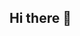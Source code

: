 ## Hi there 👋

<!--
**SarvagyaSanjay/SarvagyaSanjay** is a ✨ _special_ ✨ repository because its `README.md` (this file) appears on your GitHub profile.

Here are some ideas to get you started:

# 💫 About Me:
📡 I’m currently working on<br>Enhancing business decision-making through insightful data analysis, dashboards, and KPI tracking.<br><br>🧑‍🤝‍🧑 I’m looking to collaborate on<br>Data-driven projects, dashboard automation, and predictive analytics initiatives.<br><br>🤝 I’m looking for help with<br>Advanced data modeling techniques and optimizing SQL queries for large datasets using AI.<br><br>🌱 I’m currently learning<br>Machine learning for analytics, cloud-based data warehousing, and data visualization best practices.<br><br>💬 Ask me about<br>SQL, Excel, Power BI, data cleaning, and creating actionable business insights.<br><br>⚡ Fun fact<br>I can turn messy, chaotic spreadsheets into dashboards that provides executives a clear understanding.


## 🌐 Socials:
[![LinkedIn](https://img.shields.io/badge/LinkedIn-%230077B5.svg?logo=linkedin&logoColor=white)](https://linkedin.com/in/www.linkedin.com/in/sarvagya-sanjay-3aba64292) [![email](https://img.shields.io/badge/Email-D14836?logo=gmail&logoColor=white)](mailto:sarvagyasanjay18@gmail.com) 

# 💻 Tech Stack:
![C++](https://img.shields.io/badge/c++-%2300599C.svg?style=for-the-badge&logo=c%2B%2B&logoColor=white) ![MySQL](https://img.shields.io/badge/mysql-4479A1.svg?style=for-the-badge&logo=mysql&logoColor=white) ![Power Bi](https://img.shields.io/badge/power_bi-F2C811?style=for-the-badge&logo=powerbi&logoColor=black) ![Python](https://img.shields.io/badge/python-3670A0?style=for-the-badge&logo=python&logoColor=ffdd54)
# 📊 GitHub Stats:
![](https://github-readme-stats.vercel.app/api?username=SarvagyaSanjay&theme=shades-of-purple&hide_border=false&include_all_commits=false&count_private=false)<br/>
![](https://nirzak-streak-stats.vercel.app/?user=SarvagyaSanjay&theme=shades-of-purple&hide_border=false)<br/>
![](https://github-readme-stats.vercel.app/api/top-langs/?username=SarvagyaSanjay&theme=shades-of-purple&hide_border=false&include_all_commits=false&count_private=false&layout=compact)

<!-- Proudly created with GPRM ( https://gprm.itsvg.in ) -->
